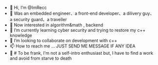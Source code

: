 - 👋 Hi, I’m @ImRecc
- 👺 Was an embedded engineer、a front-end developer、a dilivery guy、a security guard、a traveller
- 👀 Now interested in algorithm&math , backend
- 🌱 I’m currently learning cyber security and trying to restore my c++ knowledge
- 💞️ I’m looking to collaborate on development with c++
- 📫 How to reach me ... JUST SEND ME MESSAGE IF ANY IDEA
- 🤖 # To be frank, I'm not a self-intro enthusiast but, I have to find a work and avoid from starve to death

<!---
ImRecc/ImRecc is a ✨ special ✨ repository because its `README.md` (this file) appears on your GitHub profile.
You can click the Preview link to take a look at your changes.
--->
